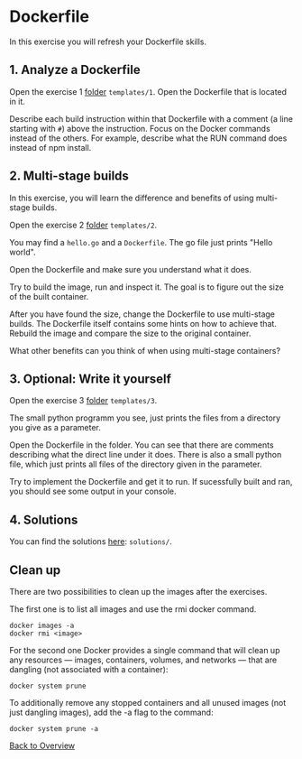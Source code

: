 # Dockerfile

In this exercise you will refresh your Dockerfile skills.

## 1. Analyze a Dockerfile

Open the exercise 1 [folder](templates/1) `templates/1`.
Open the Dockerfile that is located in it.

Describe each build instruction within that Dockerfile with a comment (a line starting with `#`) above the instruction.
Focus on the Docker commands instead of the others. For example, describe what the RUN command does instead of npm install.

## 2. Multi-stage builds

In this exercise, you will learn the difference and benefits of using multi-stage builds.

Open the exercise 2 [folder](templates/2) `templates/2`.

You may find a `hello.go` and a `Dockerfile`.
The go file just prints "Hello world".

Open the Dockerfile and make sure you understand what it does.

Try to build the image, run and inspect it. The goal is to figure out the size of the built container.

After you have found the size, change the Dockerfile to use multi-stage builds. The Dockerfile itself contains some hints on how to achieve that. Rebuild the image and compare the size to the original container.

What other benefits can you think of when using multi-stage containers?

## 3. Optional: Write it yourself

Open the exercise 3 [folder](templates/3) `templates/3`.

The small python programm you see, just prints the files from a directory you give as a parameter.

Open the Dockerfile in the folder.
You can see that there are comments describing what the direct line under it does.
There is also a small python file, which just prints all files of the directory given in the parameter.

Try to implement the Dockerfile and get it to run. If sucessfully built and ran, you should see some output in your console.

## 4. Solutions

You can find the solutions [here](solutions/): `solutions/`.

## Clean up

There are two possibilities to clean up the images after the exercises.

The first one is to list all images and use the rmi docker command.

```
docker images -a
docker rmi <image>
```

For the second one Docker provides a single command that will clean up any resources — images, containers, volumes, and networks — that are dangling (not associated with a container):

```
docker system prune
```

To additionally remove any stopped containers and all unused images (not just dangling images), add the -a flag to the command:

```
docker system prune -a
```


[Back to Overview](https://github.com/ninech/academy)
